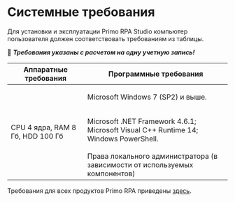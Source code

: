 # Системные требования

Для установки и эксплуатации Primo RPA Studio компьютер пользователя должен соответствовать требованиям из таблицы.

:small_orange_diamond: ***Требования указаны с расчетом на одну учетную запись!***

| Аппаратные требования    |  Программные требования  |
| ------------ | ------------- |
| CPU 4 ядра, RAM 8 Гб, HDD 100 Гб | <p>Microsoft Windows 7 (SP2) и выше. </p> <br>Microsoft .NET Framework 4.6.1; Microsoft Visual C++ Runtime 14; Windows PowerShell.</br> <br>Права локального администратора (в зависимости от используемых компонентов)</br> |

Требования для всех продуктов Primo RPA приведены [здесь](https://docs.primo-rpa.ru/primo-rpa/#sistemnye-trebovaniya).
